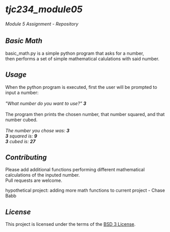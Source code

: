 # ***tjc234_module05***
###### *Module 5 Assignment - Repository* 


## *Basic Math*
basic_math.py is a simple python program that asks for a number,<br/>
then performs a set of simple mathematical calulations with said number.

## *Usage*
When the python program is executed, first the user will be prompted to input a number:<br/>
<br/>
*"What number do you want to use?" **3***<br/>
<br/>
The program then prints the chosen number, that number squared, and that number cubed.<br/>
<br/>
*The number you chose was: **3**<br/>
**3** squared is: **9**<br/>
**3** cubed is: **27***


## *Contributing*
Please add additional functions performing different mathematical calculations of the inputed number.<br/>
Pull requests are welcome.

hypothetical project: adding more math functions to current project - Chase Babb

## *License*
This project is licensed under the terms of the [BSD 3 License](https://choosealicense.com/licenses/bsd-3-clause/).
